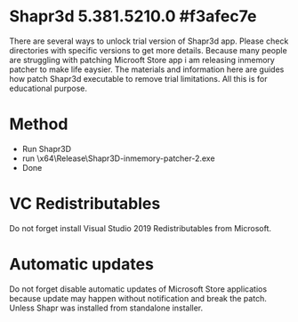 # Shapr3d 5.381.5210.0 #f3afec7e
There are several ways to unlock trial version of Shapr3d app. Please check directories with specific versions to get more details. 
Because many people are struggling with patching Microoft Store app i am releasing inmemory patcher to make life eaysier.
The materials and information here are guides how patch Shapr3d executable to remove trial limitations. All this is for educational purpose.

# Method
* Run Shapr3D
* run \x64\Release\Shapr3D-inmemory-patcher-2.exe
* Done

# VC Redistributables
Do not forget install Visual Studio 2019 Redistributables from Microsoft.

# Automatic updates
Do not forget disable automatic updates of Microsoft Store applicatios because update may happen without notification and break the patch. Unless Shapr was installed from standalone installer.
